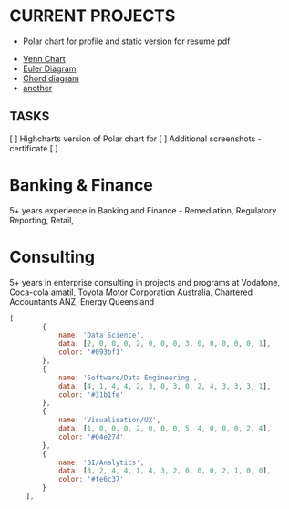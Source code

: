 # CURRENT PROJECTS #
* Polar chart for profile and static version for resume pdf
- [Venn Chart](https://jscharting.com/examples/chart-types/venn/icon-groups/#)
- [Euler Diagram](https://upset.js.org/chartjs-chart-venn/examples/)
- [Chord diagram](https://jsfiddle.net/t2g3je69/)
- [another](https://jsfiddle.net/kelvinau/geuL3vnp/)

## TASKS
[ ] Highcharts version of Polar chart for
[ ] Additional screenshots - certificate
[ ] 



# Banking & Finance #
5+ years experience in Banking and Finance - Remediation, Regulatory Reporting, Retail, 

# Consulting #
5+ years in enterprise consulting in projects and programs at Vodafone, Coca-cola amatil, Toyota Motor Corporation Australia, Chartered Accountants ANZ, Energy Queensland 

```javascript
[
        {
            name: 'Data Science',
            data: [2, 0, 0, 0, 2, 0, 0, 0, 3, 0, 0, 0, 0, 0, 1],
            color: '#093bf1' 
        },
        {
            name: 'Software/Data Engineering',
            data: [4, 1, 4, 4, 2, 3, 0, 3, 0, 2, 4, 3, 3, 3, 1],
            color: '#31b1fe' 
        },
        {
            name: 'Visualisation/UX',
            data: [1, 0, 0, 0, 2, 0, 0, 0, 5, 4, 0, 0, 0, 2, 4],
            color: '#04e274' 
        },
        {
            name: 'BI/Analytics',
            data: [3, 2, 4, 4, 1, 4, 3, 2, 0, 0, 0, 2, 1, 0, 0],
            color: '#fe6c37'
        }
    ],
```
